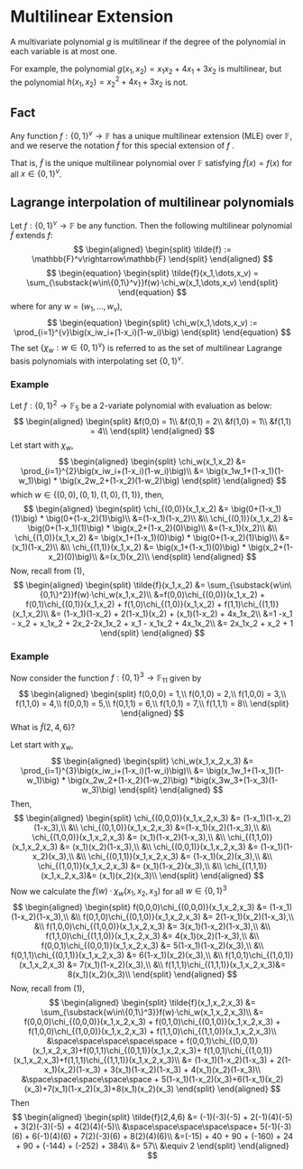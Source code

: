 # Multilinear Extension
A multivariate polynomial $g$ is multilinear if the degree of the polynomial in each variable is at most one.

For example, the polynomial $g(x_1,x_2) = x_1x_2 + 4x_1 + 3x_2$ is multilinear, but the polynomial $h(x_1,x_2) = x^2_2 + 4x_1 + 3x_2$ is not.

## Fact
Any function $f : \{0,1\}^v\rightarrow \mathbb{F}$ has a unique multilinear extension (MLE) over $\mathbb{F}$, and we reserve the notation $\tilde{f}$ for this special extension of $f$ .

That is, $\tilde{f}$ is the unique multilinear polynomial over $\mathbb{F}$ satisfying $\tilde{f}(x) = f(x)$ for all $x\in\{0,1\}^v$.

## Lagrange interpolation of multilinear polynomials
Let $f : \{0,1\}^v\rightarrow\mathbb{F}$ be any function. Then the following multilinear polynomial $\tilde{f}$ extends $f$:
$$
\begin{aligned}
\begin{split}
\tilde{f} := \mathbb{F}^v\rightarrow\mathbb{F}
\end{split}
\end{aligned}
$$
$$
\begin{equation}
\begin{split}
\tilde{f}(x_1,\dots,x_v) = \sum_{\substack{w\in\{0,1\}^v}}f(w)·\chi_w(x_1,\dots,x_v)
\end{split}
\end{equation}
$$
where for any $w = (w_1,\dots,w_v)$,
$$
\begin{equation}
\begin{split}
\chi_w(x_1,\dots,x_v) := \prod_{i=1}^{v}\big(x_iw_i+(1-x_i)(1-w_i)\big)
\end{split}
\end{equation}
$$
The set $\{\chi_w : w\in\{0,1\}^v\}$ is referred to as the set of multilinear Lagrange basis polynomials with interpolating set $\{0,1\}^v$.

### Example
Let $f : \{0,1\}^2\rightarrow\mathbb{F}_5$ be a 2-variate polynomial with evaluation as below:
$$
\begin{aligned}
\begin{split}
&f(0,0) = 1\\
&f(0,1) = 2\\
&f(1,0) = 1\\
&f(1,1) = 4\\
\end{split}
\end{aligned}
$$
Let start with $\chi_w$,
$$
\begin{aligned}
\begin{split}
\chi_w(x_1,x_2) &= \prod_{i=1}^{2}\big(x_iw_i+(1-x_i)(1-w_i)\big)\\
&= \big(x_1w_1+(1-x_1)(1-w_1)\big) * \big(x_2w_2+(1-x_2)(1-w_2)\big)
\end{split}
\end{aligned}
$$
which $w\in\{(0,0), (0,1), (1,0), (1,1)\}$, then,
$$
\begin{aligned}
\begin{split}
\chi_{(0,0)}(x_1,x_2) &= \big(0+(1-x_1)(1)\big) * \big(0+(1-x_2)(1)\big)\\
&=(1-x_1)(1-x_2)\\
&\\
\chi_{(0,1)}(x_1,x_2) &= \big(0+(1-x_1)(1)\big) * \big(x_2+(1-x_2)(0)\big)\\
&=(1-x_1)(x_2)\\
&\\
\chi_{(1,0)}(x_1,x_2) &= \big(x_1+(1-x_1)(0)\big) * \big(0+(1-x_2)(1)\big)\\
&=(x_1)(1-x_2)\\
&\\
\chi_{(1,1)}(x_1,x_2) &= \big(x_1+(1-x_1)(0)\big) * \big(x_2+(1-x_2)(0)\big)\\
&=(x_1)(x_2)\\
\end{split}
\end{aligned}
$$
Now, recall from (1),
$$
\begin{aligned}
\begin{split}
\tilde{f}(x_1,x_2) &= \sum_{\substack{w\in\{0,1\}^2}}f(w)·\chi_w(x_1,x_2)\\
&=f(0,0)\chi_{(0,0)}(x_1,x_2) + f(0,1)\chi_{(0,1)}(x_1,x_2) + f(1,0)\chi_{(1,0)}(x_1,x_2) + f(1,1)\chi_{(1,1)}(x_1,x_2)\\
&= (1-x_1)(1-x_2) + 2(1-x_1)(x_2) + (x_1)(1-x_2) + 4x_1x_2\\
&=1 -x_1 - x_2 + x_1x_2 + 2x_2-2x_1x_2 + x_1 - x_1x_2 + 4x_1x_2\\
&= 2x_1x_2 + x_2 + 1
\end{split}
\end{aligned}
$$
### Example
Now consider the function $f : \{0,1\}^3\rightarrow\mathbb{F}_{11}$ given by 
$$
\begin{aligned}
\begin{split}
f(0,0,0) = 1,\\
f(0,1,0) = 2,\\
f(1,0,0) = 3,\\
f(1,1,0) = 4,\\
f(0,0,1) = 5,\\
f(0,1,1) = 6,\\
f(1,0,1) = 7,\\
f(1,1,1) = 8\\
\end{split}
\end{aligned}
$$
What is $\tilde{f}(2,4,6)$?

Let start with $\chi_w$,
$$
\begin{aligned}
\begin{split}
\chi_w(x_1,x_2,x_3) &= \prod_{i=1}^{3}\big(x_iw_i+(1-x_i)(1-w_i)\big)\\
&= \big(x_1w_1+(1-x_1)(1-w_1)\big) * \big(x_2w_2+(1-x_2)(1-w_2)\big) *\big(x_3w_3+(1-x_3)(1-w_3)\big)
\end{split}
\end{aligned}
$$
Then,
$$
\begin{aligned}
\begin{split}
\chi_{(0,0,0)}(x_1,x_2,x_3) &= (1-x_1)(1-x_2)(1-x_3),\\
&\\
\chi_{(0,1,0)}(x_1,x_2,x_3) &=(1-x_1)(x_2)(1-x_3),\\
&\\
\chi_{(1,0,0)}(x_1,x_2,x_3) &= (x_1)(1-x_2)(1-x_3),\\
&\\
\chi_{(1,1,0)}(x_1,x_2,x_3) &= (x_1)(x_2)(1-x_3),\\
&\\
\chi_{(0,0,1)}(x_1,x_2,x_3) &= (1-x_1)(1-x_2)(x_3),\\
&\\
\chi_{(0,1,1)}(x_1,x_2,x_3) &= (1-x_1)(x_2)(x_3),\\
&\\
\chi_{(1,0,1)}(x_1,x_2,x_3) &= (x_1)(1-x_2)(x_3),\\
&\\
\chi_{(1,1,1)}(x_1,x_2,x_3)&= (x_1)(x_2)(x_3)\\
\end{split}
\end{aligned}
$$
Now we calculate the $f(w)·\chi_w(x_1,x_2,x_3)$ for all $w\in\{0,1\}^3$
$$
\begin{aligned}
\begin{split}
f(0,0,0)\chi_{(0,0,0)}(x_1,x_2,x_3) &= (1-x_1)(1-x_2)(1-x_3),\\
&\\
f(0,1,0)\chi_{(0,1,0)}(x_1,x_2,x_3) &= 2(1-x_1)(x_2)(1-x_3),\\
&\\
f(1,0,0)\chi_{(1,0,0)}(x_1,x_2,x_3) &= 3(x_1)(1-x_2)(1-x_3),\\
&\\
f(1,1,0)\chi_{(1,1,0)}(x_1,x_2,x_3) &= 4(x_1)(x_2)(1-x_3),\\
&\\
f(0,0,1)\chi_{(0,0,1)}(x_1,x_2,x_3) &= 5(1-x_1)(1-x_2)(x_3),\\
&\\
f(0,1,1)\chi_{(0,1,1)}(x_1,x_2,x_3) &= 6(1-x_1)(x_2)(x_3),\\
&\\
f(1,0,1)\chi_{(1,0,1)}(x_1,x_2,x_3) &= 7(x_1)(1-x_2)(x_3),\\
&\\
f(1,1,1)\chi_{(1,1,1)}(x_1,x_2,x_3)&= 8(x_1)(x_2)(x_3)\\
\end{split}
\end{aligned}
$$
Now, recall from (1),
$$
\begin{aligned}
\begin{split}
\tilde{f}(x_1,x_2,x_3) &= \sum_{\substack{w\in\{0,1\}^3}}f(w)·\chi_w(x_1,x_2,x_3)\\
&= f(0,0,0)\chi_{(0,0,0)}(x_1,x_2,x_3) + f(0,1,0)\chi_{(0,1,0)}(x_1,x_2,x_3) + f(1,0,0)\chi_{(1,0,0)}(x_1,x_2,x_3) + f(1,1,0)\chi_{(1,1,0)}(x_1,x_2,x_3)\\
&\space\space\space\space\space + f(0,0,1)\chi_{(0,0,1)}(x_1,x_2,x_3)+f(0,1,1)\chi_{(0,1,1)}(x_1,x_2,x_3)+ f(1,0,1)\chi_{(1,0,1)}(x_1,x_2,x_3)+f(1,1,1)\chi_{(1,1,1)}(x_1,x_2,x_3)\\
&= (1-x_1)(1-x_2)(1-x_3) + 2(1-x_1)(x_2)(1-x_3) + 3(x_1)(1-x_2)(1-x_3) + 4(x_1)(x_2)(1-x_3)\\
&\space\space\space\space\space + 5(1-x_1)(1-x_2)(x_3)+6(1-x_1)(x_2)(x_3)+7(x_1)(1-x_2)(x_3)+8(x_1)(x_2)(x_3)
\end{split}
\end{aligned}
$$
Then
$$
\begin{aligned}
\begin{split}
\tilde{f}(2,4,6) &= (-1)(-3)(-5) + 2(-1)(4)(-5) + 3(2)(-3)(-5) + 4(2)(4)(-5)\\
&\space\space\space\space\space+ 5(-1)(-3)(6) + 6(-1)(4)(6) + 7(2)(-3)(6) + 8(2)(4)(6)\\
&=(-15) + 40 + 90 + (-160) + 24 + 90 + (-144) + (-252) + 384\\
&= 57\\
&\equiv 2
\end{split}
\end{aligned}
$$